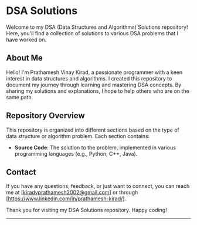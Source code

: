 # DSA Solutions

Welcome to my DSA (Data Structures and Algorithms) Solutions repository! Here, you'll find a collection of solutions to various DSA problems that I have worked on. 

## About Me

Hello! I'm Prathamesh Vinay Kirad, a passionate programmer with a keen interest in data structures and algorithms. I created this repository to document my journey through learning and mastering DSA concepts. By sharing my solutions and explanations, I hope to help others who are on the same path.

## Repository Overview

This repository is organized into different sections based on the type of data structure or algorithm problem. Each section contains:

- **Source Code**: The solution to the problem, implemented in various programming languages (e.g., Python, C++, Java).


## Contact

If you have any questions, feedback, or just want to connect, you can reach me at [kiradvprathamesh2002@gmail.com] or through [https://www.linkedin.com/in/prathamesh-kirad/].

Thank you for visiting my DSA Solutions repository. Happy coding!

---
